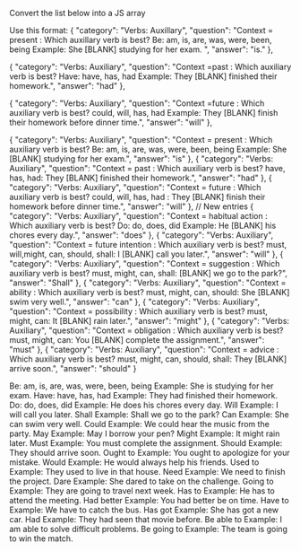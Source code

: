
Convert the list below into a JS array




Use this format:
 {
    "category": "Verbs: Auxillary",
    "question": "Context = present : Which auxillary verb is best? Be: am, is, are, was, were, been, being Example: She [BLANK] studying for her exam.
",
    "answer": "is."
  },

{
    "category": "Verbs: Auxiliary",
    "question": "Context =past : Which auxiliary verb is best? Have: have, has, had Example: They [BLANK] finished their homework.",
    "answer": "had"
  },


  {
    "category": "Verbs: Auxiliary",
    "question": "Context =future : Which auxiliary verb is best? could, will, has, had Example: They [BLANK] finish their homework before dinner time.",
    "answer": "will"
  },


  {
    "category": "Verbs: Auxiliary",
    "question": "Context = present : Which auxiliary verb is best? Be: am, is, are, was, were, been, being Example: She [BLANK] studying for her exam.",
    "answer": "is"
  },
  {
    "category": "Verbs: Auxiliary",
    "question": "Context = past : Which auxiliary verb is best?  have, has, had: They [BLANK] finished their homework.",
    "answer": "had"
  },
  {
    "category": "Verbs: Auxiliary",
    "question": "Context = future : Which auxiliary verb is best? could, will, has, had : They [BLANK] finish their homework before dinner time.",
    "answer": "will"
  },
  // New entries
  {
    "category": "Verbs: Auxiliary",
    "question": "Context = habitual action : Which auxiliary verb is best? Do: do, does, did Example: He [BLANK] his chores every day.",
    "answer": "does"
  },
  {
    "category": "Verbs: Auxiliary",
    "question": "Context = future intention : Which auxiliary verb is best? must, will,might, can, should, shall: I [BLANK] call you later.",
    "answer": "will"
  },
  {
    "category": "Verbs: Auxiliary",
    "question": "Context = suggestion : Which auxiliary verb is best? must, might, can, shall: [BLANK] we go to the park?",
    "answer": "Shall"
  },
  {
    "category": "Verbs: Auxiliary",
    "question": "Context = ability : Which auxiliary verb is best? must, might, can, should: She [BLANK] swim very well.",
    "answer": "can"
  },
  {
    "category": "Verbs: Auxiliary",
    "question": "Context = possibility : Which auxiliary verb is best? must, might, can: It [BLANK] rain later.",
    "answer": "might"
  },
  {
    "category": "Verbs: Auxiliary",
    "question": "Context = obligation : Which auxiliary verb is best? must, might, can: You [BLANK] complete the assignment.",
    "answer": "must"
  },
  {
    "category": "Verbs: Auxiliary",
    "question": "Context = advice : Which auxiliary verb is best? must, might, can, should, shall: They [BLANK] arrive soon.",
    "answer": "should"
  }



Be: am, is, are, was, were, been, being Example: She is studying for her exam.
Have: have, has, had Example: They had finished their homework.
Do: do, does, did Example: He does his chores every day.
Will Example: I will call you later.
Shall Example: Shall we go to the park?
Can Example: She can swim very well.
Could Example: We could hear the music from the party.
May Example: May I borrow your pen?
Might Example: It might rain later.
Must Example: You must complete the assignment.
Should Example: They should arrive soon.
Ought to Example: You ought to apologize for your mistake.
Would Example: He would always help his friends.
Used to Example: They used to live in that house.
Need Example: We need to finish the project.
Dare Example: She dared to take on the challenge.
Going to Example: They are going to travel next week.
Has to Example: He has to attend the meeting.
Had better Example: You had better be on time.
Have to Example: We have to catch the bus.
Has got Example: She has got a new car.
Had Example: They had seen that movie before.
Be able to Example: I am able to solve difficult problems.
Be going to Example: The team is going to win the match.